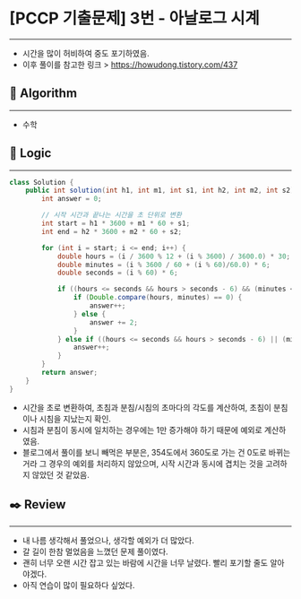 # [PCCP 기출문제] 3번 - 아날로그 시계

---

- 시간을 많이 허비하여 중도 포기하였음.
- 이후 풀이를 참고한 링크 > https://howudong.tistory.com/437

## 📌 **Algorithm**

---

- 수학

## 📍 **Logic**

---

```java
class Solution {
    public int solution(int h1, int m1, int s1, int h2, int m2, int s2) {
        int answer = 0;

        // 시작 시간과 끝나는 시간을 초 단위로 변환
        int start = h1 * 3600 + m1 * 60 + s1;
        int end = h2 * 3600 + m2 * 60 + s2;

        for (int i = start; i <= end; i++) {
            double hours = (i / 3600 % 12 + (i % 3600) / 3600.0) * 30;
            double minutes = (i % 3600 / 60 + (i % 60)/60.0) * 6;
            double seconds = (i % 60) * 6;

            if ((hours <= seconds && hours > seconds - 6) && (minutes <= seconds && minutes > seconds - 6)) {
                if (Double.compare(hours, minutes) == 0) {
                    answer++;
                } else {
                    answer += 2;
                }
            } else if ((hours <= seconds && hours > seconds - 6) || (minutes <= seconds && minutes > seconds - 6)) {
                answer++;
            }
        }
        return answer;
    }
}
```

- 시간을 초로 변환하여, 초침과 분침/시침의 초마다의 각도를 계산하여, 초침이 분침이나 시침을 지났는지 확인.
- 시침과 분침이 동시에 일치하는 경우에는 1만 증가해야 하기 때문에 예외로 계산하였음.
- 블로그에서 풀이를 보니 빼먹은 부분은, 354도에서 360도로 가는 건 0도로 바뀌는 거라 그 경우의 예외를 처리하지 않았으며, 시작 시간과 동시에 겹치는 것을 고려하지 않았던 것 같았음.

## ✒️ **Review**

---

- 내 나름 생각해서 풀었으나, 생각할 예외가 더 많았다.
- 갈 길이 한참 멀었음을 느꼈던 문제 풀이였다.
- 괜히 너무 오랜 시간 잡고 있는 바람에 시간을 너무 날렸다. 빨리 포기할 줄도 알아야겠다.
- 아직 연습이 많이 필요하다 싶었다.